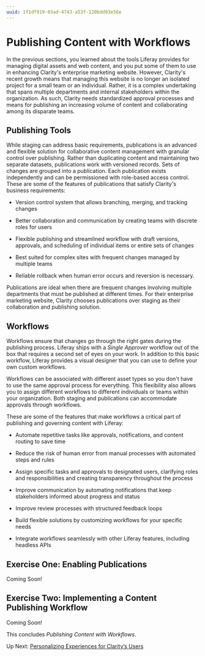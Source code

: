 ```yaml
---
uuid: 1f1df919-03ad-4743-a53f-120bdd93e56e
---
```

# Publishing Content with Workflows

In the previous sections, you learned about the tools Liferay provides for managing digital assets and web content, and you put some of them to use in enhancing Clarity's enterprise marketing website. However, Clarity's recent growth means that managing this website is no longer an isolated project for a small team or an individual. Rather, it is a complex undertaking that spans multiple departments and internal stakeholders within the organization. As such, Clarity needs standardized approval processes and means for publishing an increasing volume of content and collaborating among its disparate teams.

## Publishing Tools

<!--TODO: Touch on staging a little bit more  -->

While staging can address basic requirements, publications is an advanced and flexible solution for collaborative content management with granular control over publishing. Rather than duplicating content and maintaining two separate datasets, publications work with versioned records. Sets of changes are grouped into a publication. Each publication exists independently and can be permissioned with role-based access control. These are some of the features of publications that satisfy Clarity's business requirements:

- Version control system that allows branching, merging, and tracking changes

- Better collaboration and communication by creating teams with discrete roles for users

- Flexible publishing and streamlined workflow with draft versions, approvals, and scheduling of individual items or entire sets of changes

- Best suited for complex sites with frequent changes managed by multiple teams

- Reliable rollback when human error occurs and reversion is necessary.

Publications are ideal when there are frequent changes involving multiple departments that must be published at different times. For their enterprise marketing website, Clarity chooses publications over staging as their collaboration and publishing solution.

## Workflows

Workflows ensure that changes go through the right gates during the publishing process. Liferay ships with a *Single Approver* workflow out of the box that requires a second set of eyes on your work. In addition to this basic workflow, Liferay provides a visual designer that you can use to define your own custom workflows.

Workflows can be associated with different asset types so you don't have to use the same approval process for everything. This flexibility also allows you to assign different workflows to different individuals or teams within your organization. Both staging and publications can accommodate approvals through workflows.

These are some of the features that make workflows a critical part of publishing and governing content with Liferay:

- Automate repetitive tasks like approvals, notifications, and content routing to save time

- Reduce the risk of human error from manual processes with automated steps and rules

- Assign specific tasks and approvals to designated users, clarifying roles and responsibilities and creating transparency throughout the process

- Improve communication by automating notifications that keep stakeholders informed about progress and status

- Improve review processes with structured feedback loops

- Build flexible solutions by customizing workflows for your specific needs

- Integrate workflows seamlessly with other Liferay features, including headless APIs

## Exercise One: Enabling Publications

<!--TODO: Create a publication for changes to the FAQ page-->
Coming Soon!

## Exercise Two: Implementing a Content Publishing Workflow

Coming Soon!

This concludes *Publishing Content with Workflows*.

Up Next: [Personalizing Experiences for Clarity’s Users](./personalizing-experiences-for-claritys-users.md)

<!-- TODO: Add Additional Resources section. -->
